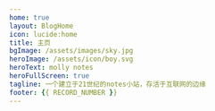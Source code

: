 ```yaml
---
home: true
layout: BlogHome
icon: lucide:home
title: 主页
bgImage: /assets/images/sky.jpg
heroImage: /assets/icon/boy.svg
heroText: molly notes
heroFullScreen: true
tagline: 一个建立于21世纪的notes小站，存活于互联网的边缘
footer: {{ RECORD_NUMBER }}
---
```


